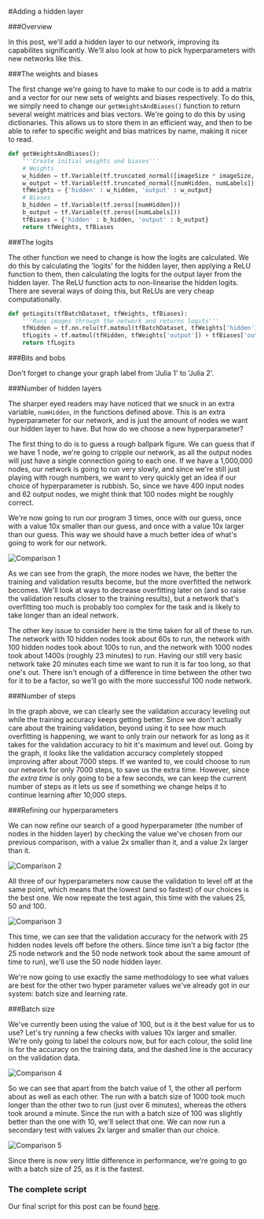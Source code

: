 #Adding a hidden layer

###Overview

In this post, we'll add a hidden layer to our network, improving its capabilites significantly. We'll also look at how to pick hyperparameters with new networks like this.

###The weights and biases

The first change we're going to have to make to our code is to add a matrix and a vector for our new sets of weights and biases respectively. To do this, we simply need to change our ```getWeightsAndBiases()``` function to return several weight matrices and bias vectors. We're going to do this by using dictionaries. This allows us to store them in an efficient way, and then to be able to refer to specific weight and bias matrices by name, making it nicer to read.

```python
def getWeightsAndBiases():
	'''Create initial weights and biases'''
	# Weights
	w_hidden = tf.Variable(tf.truncated_normal([imageSize * imageSize, numHidden]))
	w_output = tf.Variable(tf.truncated_normal([numHidden, numLabels]))
	tfWeights = {'hidden' : w_hidden, 'output' : w_output}
	# Biases
	b_hidden = tf.Variable(tf.zeros([numHidden]))
	b_output = tf.Variable(tf.zeros([numLabels]))
	tfBiases = {'hidden' : b_hidden, 'output' : b_output}
	return tfWeights, tfBiases
```

###The logits

The other function we need to change is how the logits are calculated. We do this by calculating the 'logits' for the hidden layer, then applying a ReLU function to them, then calculating the logits for the output layer from the hidden layer. The ReLU function acts to non-linearise the hidden logits. There are several ways of doing this, but ReLUs are very cheap computationally.

```python
def getLogits(tfBatchDataset, tfWeights, tfBiases):
	'''Runs images through the network and returns logits'''
	tfHidden = tf.nn.relu(tf.matmul(tfBatchDataset, tfWeights['hidden']) + tfBiases['hidden'])
	tfLogits = tf.matmul(tfHidden, tfWeights['output']) + tfBiases['output']
	return tfLogits
```

###Bits and bobs

Don't forget to change your graph label from 'Julia 1' to 'Julia 2'.

###Number of hidden layers

The sharper eyed readers may have noticed that we snuck in an extra variable, ```numHidden```, in the functions defined above. This is an extra hyperparameter for our network, and is just the amount of nodes we want our hidden layer to have. But how do we choose a new hyperparameter?

The first thing to do is to guess a rough ballpark figure. We can guess that if we have 1 node, we're going to cripple our network, as all the output nodes will just have a single connection going to each one. If we have a 1,000,000 nodes, our network is going to run very slowly, and since we're still just playing with rough numbers, we want to very quickly get an idea if our choice of hyperparameter is rubbish. So, since we have 400 input nodes and 62 output nodes, we might think that 100 nodes might be roughly correct.

We're now going to run our program 3 times, once with our guess, once with a value 10x smaller than our guess, and once with a value 10x larger than our guess. This way we should have a much better idea of what's going to work for our network.

![Comparison 1](/images/Julia_2_blog_1.png)

As we can see from the graph, the more nodes we have, the better the training and validation results become, but the more overfitted the network becomes. We'll look at ways to decrease overfitting later on (and so raise the validation results closer to the training results), but a network that's overfitting too much is probably too complex for the task and is likely to take longer than an ideal network.

The other key issue to consider here is the time taken for all of these to run. The network with 10 hidden nodes took about 60s to run, the network with 100 hidden nodes took about 100s to run, and the network with 1000 nodes took about 1400s (roughly 23 minutes) to run. Having our still very basic network take 20 minutes each time we want to run it is far too long, so that one's out. There isn't enough of a difference in time between the other two for it to be a factor, so we'll go with the more successful 100 node network.

###Number of steps

In the graph above, we can clearly see the validation accuracy leveling out while the training accuracy keeps getting better. Since we don't actually care about the training validation, beyond using it to see how much overfitting is happening, we want to only train our network for as long as it takes for the validation accuracy to hit it's maximum and level out. Going by the graph, it looks like the validation accuracy completely stopped improving after about 7000 steps. If we wanted to, we could choose to run our network for only 7000 steps, to save us the extra time. However, since *the extra time* is only going to be a few seconds, we can keep the current number of steps as it lets us see if something we change helps it to continue learning after 10,000 steps.

###Refining our hyperparameters

We can now refine our search of a good hyperparameter (the number of nodes in the hidden layer) by checking the value we've chosen from our previous comparison, with a value 2x smaller than it, and a value 2x larger than it.

![Comparison 2](/images/Julia_2_blog_2.png)

All three of our hyperparameters now cause the validation to level off at the same point, which means that the lowest (and so fastest) of our choices is the best one. We now repeate the test again, this time with the values 25, 50 and 100.

![Comparison 3](/images/Julia_2_blog_3.png)

This time, we can see that the validation accuracy for the network with 25 hidden nodes levels off before the others. Since time isn't a big factor (the 25 node network and the 50 node network took about the same amount of time to run), we'll use the 50 node hidden layer.

We're now going to use exactly the same methodology to see what values are best for the other two hyper parameter values we've already got in our system: batch size and learning rate.

###Batch size

We've currently been using the value of 100, but is it the best value for us to use? Let's try running a few checks with values 10x larger and smaller. We're only going to label the colours now, but for each colour, the solid line is for the accuracy on the training data, and the dashed line is the accuracy on the validation data.

![Comparison 4](/images/Julia_2_blog_4.png)

So we can see that apart from the batch value of 1, the other all perform about as well as each other. The run with a batch size of 1000 took much longer than the other two to run (just over 6 minutes), whereas the others took around a minute. Since the run with a batch size of 100 was slightly better than the one with 10, we'll select that one. We can now run a secondary test with values 2x larger and smaller than our choice.

![Comparison 5](/images/Julia_2_blog_5.png)

Since there is now very little difference in performance, we're going to go with a batch size of 25, as it is the fastest.

###

### The complete script

Our final script for this post can be found [here](/blog/Julia_2.py).
